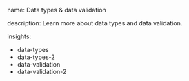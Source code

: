 name: Data types & data validation

description: Learn more about data types and data validation.

insights:
  - data-types
  - data-types-2
  - data-validation
  - data-validation-2
